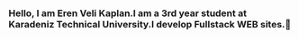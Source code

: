 ### Hello, I am Eren Veli Kaplan.I am a 3rd year student at Karadeniz Technical University.I develop Fullstack WEB sites.👋



